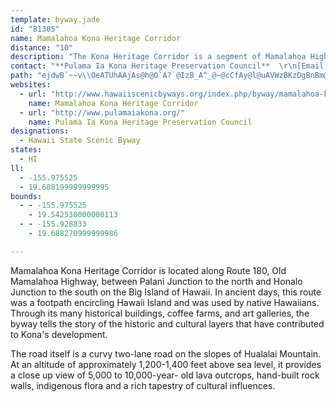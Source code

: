 ```yaml
---
template: byway.jade
id: "81305"
name: Mamalahoa Kona Heritage Corridor
distance: "10"
description: "The Kona Heritage Corridor is a segment of Mamalahoa Highway (County Route 180) that runs between Kalaoa and Honalo, passing through Holualoa on the western side of the Big Island of Hawaii."
contact: "**Pulama Ia Kona Heritage Preservation Council**  \r\n[Email](mailto:jnimori@hawaii.rr.com)  "
path: "ejdwB`~~v\\OeATUhAAjAs@h@O`A?`@IzB_A^_@~@cCfAy@l@uAVWzBKzDgBnBm@`BQdAs@vA]tCaDhB}AxBy@d@a@|@kAVO|AWnAwAh@_@hDGfBm@nCQ|AE~B\\p@?vGeEjBsBpBWxGqCdIwBp@o@|@iCZQvG{AXOx@kAbB]~FyDxByBdBcAt@u@nGmFlFgDrCyBtCuAtWoIhBWnDDpC[bCi@dB_AxBQp@_@pDKvCc@nBm@rHcDzCa@~Cy@\\CnBZZEpJsDhEO|IsAtAa@dFg@nA?pDs@lBEnBkAnDsDrF}EjA[|CJf@O`CgBZKr@ExDTbPzAf@EvB}@lB[zJ^zGWpD@`@DpCtAd@FhGZr@GhB}@|@Ez@HvEfAjDVvB`@pFKtD[bA?vAHrLFnBTlGTbOq@`BWfFoBvEg@^@n@T~BnAlJf@tJ{AjFJxEeA`GD|@Kh@OlH_EdCN~BU|Am@f@c@bBy@tA?hAUjBs@nDy@vAm@fD]tEl@~F]nB@x@KlDu@vBuA~Gy@bAWrBcApAcB^Qj@KfBD`Bh@jCf@rBOt@W~C[xFH~Ag@hAs@|CDrBc@vAq@vCS~AJj@V~ApAn@?b@U~@{@pHuEbBEd@Kj@g@jAiBZI~BGn@YrAmAfCEhA]t@k@pBwC\\WfU{ElBm@jB_A`EeAdAw@rGeCt@Wf@Dt@WfAy@xAmBbAy@fDuAnCcBvBy@lB?`Ba@`AwBbAMrBiAj@]r@wA`A}@bBWvAeA^E|Cr@fA?tA~@h@?`BcAn@gAnAk@Ti@JoAJQxAo@|@cAzCiAdCS"
websites: 
  - url: "http://www.hawaiiscenicbyways.org/index.php/byway/mamalahoa-kona-heritage-corridor"
    name: Mamalahoa Kona Heritage Corridor
  - url: "http://www.pulamaiakona.org/"
    name: Pulama Ia Kona Heritage Preservation Council
designations: 
  - Hawaii State Scenic Byway
states: 
  - HI
ll: 
  - -155.975525
  - 19.688199999999995
bounds: 
  - - -155.975525
    - 19.542530000000113
  - - -155.928833
    - 19.688270999999986

---
```


Mamalahoa Kona Heritage Corridor is located along Route 180, Old Mamalahoa Highway, between Palani Junction to the north and Honalo Junction to the south on the Big Island of Hawaii.  In ancient days, this route was a footpath encircling Hawaii Island and was used by native Hawaiians.  Through its many historical buildings, coffee farms, and art galleries, the byway tells the story of the historic and cultural layers that have contributed to Kona's development.  

The road itself is a curvy two-lane road on the slopes of Hualalai Mountain. At an altitude of approximately 1,200-1,400 feet above sea level, it provides a close up view of 5,000 to 10,000-year- old lava outcrops, hand-built rock walls, indigenous flora and a rich tapestry of cultural influences. 